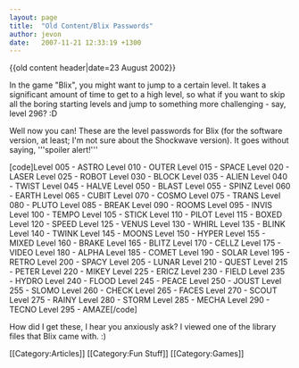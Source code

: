 ```yaml
---
layout: page
title:  "Old Content/Blix Passwords"
author: jevon
date:   2007-11-21 12:33:19 +1300
---
```


{{old content header|date=23 August 2002}}

In the game "Blix", you might want to jump to a certain level. It takes a significant amount of time to get to a high level, so what if you want to skip all the boring starting levels and jump to something more challenging - say, level 296? :D

Well now you can! These are the level passwords for Blix (for the software version, at least; I'm not sure about the Shockwave version). It goes without saying, '''spoiler alert!'''

[code]Level 005 - ASTRO
Level 010 - OUTER
Level 015 - SPACE
Level 020 - LASER
Level 025 - ROBOT
Level 030 - BLOCK
Level 035 - ALIEN
Level 040 - TWIST
Level 045 - HALVE
Level 050 - BLAST
Level 055 - SPINZ
Level 060 - EARTH
Level 065 - CUBIT
Level 070 - COSMO
Level 075 - TRANS
Level 080 - PLUTO
Level 085 - BREAK
Level 090 - ROOMS
Level 095 - INVIS
Level 100 - TEMPO
Level 105 - STICK
Level 110 - PILOT
Level 115 - BOXED
Level 120 - SPEED
Level 125 - VENUS
Level 130 - WHIRL
Level 135 - BLINK
Level 140 - TWINK
Level 145 - MOONS
Level 150 - HYPER
Level 155 - MIXED
Level 160 - BRAKE
Level 165 - BLITZ
Level 170 - CELLZ
Level 175 - VIDEO
Level 180 - ALPHA
Level 185 - COMET
Level 190 - SOLAR
Level 195 - RETRO
Level 200 - SPACY
Level 205 - LUNAR
Level 210 - QUEST
Level 215 - PETER
Level 220 - MIKEY
Level 225 - ERICZ
Level 230 - FIELD
Level 235 - HYDRO
Level 240 - FLOOD
Level 245 - PEACE
Level 250 - JOUST
Level 255 - SLOMO
Level 260 - CHECK
Level 265 - FACES
Level 270 - SCOUT
Level 275 - RAINY
Level 280 - STORM
Level 285 - MECHA
Level 290 - TECNO
Level 295 - AMAZE[/code]

How did I get these, I hear you anxiously ask? I viewed one of the library files that Blix came with. :)

[[Category:Articles]]
[[Category:Fun Stuff]]
[[Category:Games]]